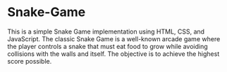 # Snake-Game
This is a simple Snake Game implementation using HTML, CSS, and JavaScript. The classic Snake Game is a well-known arcade game where the player controls a snake that must eat food to grow while avoiding collisions with the walls and itself. The objective is to achieve the highest score possible.
